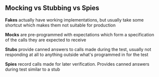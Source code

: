 ## Mocking vs Stubbing vs Spies

**Fakes** actually have working implementations, but usually take some shortcut which makes them not suitable for production

**Mocks** are pre-programmed with expectations which form a specification of the calls they are expected to receive

**Stubs** provide canned answers to calls made during the test, usually not responding at all to anything outside what's programmed in for the test

**Spies** record calls made for later verification.  Provides canned answers during test similar to a stub